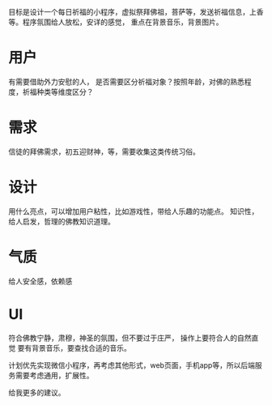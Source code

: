 
目标是设计一个每日祈福的小程序，虚拟祭拜佛祖，菩萨等，发送祈福信息，上香等。程序氛围给人放松，安详的感觉，
重点在背景音乐，背景图片。

# 用户
有需要借助外力安慰的人，
是否需要区分祈福对象？按照年龄，对佛的熟悉程度，祈福种类等维度区分？

# 需求
信徒的拜佛需求，初五迎财神，等，需要收集这类传统习俗。

# 设计
用什么亮点，可以增加用户粘性，比如游戏性，带给人乐趣的功能点。
知识性，给人启发，哲理的佛教知识道理。

# 气质
给人安全感，依赖感

# UI
符合佛教宁静，肃穆，神圣的氛围，但不要过于庄严，
操作上要符合人的自然直觉
要有背景音乐，要查找合适的音乐。


计划优先实现微信小程序，再考虑其他形式，web页面，手机app等，所以后端服务需要考虑通用，扩展性。

给我更多的建议。

